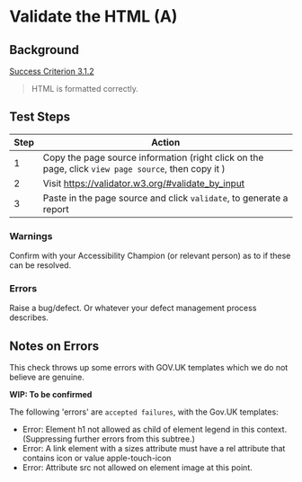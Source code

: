 ﻿# Validate the HTML (A)

## Background

[Success Criterion 3.1.2 ]('https://www.w3.org/WAI/WCAG21/Understanding/parsing.html')

> HTML is formatted correctly.


## Test Steps

|Step  |Action |
|--|--|
|1  |Copy the page source information (right click on the page, click `view page source`, then copy it ) |
|2|Visit https://validator.w3.org/#validate_by_input|
|3|Paste in the page source and click `validate`, to generate a report|

### Warnings
Confirm with your Accessibility Champion (or relevant person) as to if these can be resolved.

### Errors
Raise a bug/defect. Or whatever your defect management process describes.


## Notes on Errors
This check throws up some errors with GOV.UK templates which we do not believe are genuine.

**WIP: To be confirmed**

The following 'errors' are `accepted failures`, with the Gov.UK templates:

- Error: Element h1 not allowed as 
child of element legend in this 
context. (Suppressing further 
errors from this subtree.)
- Error: A link element with a sizes 
attribute must have a rel attribute 
that contains icon or value 
apple-touch-icon
- Error: Attribute src not allowed on 
element image at this point.




